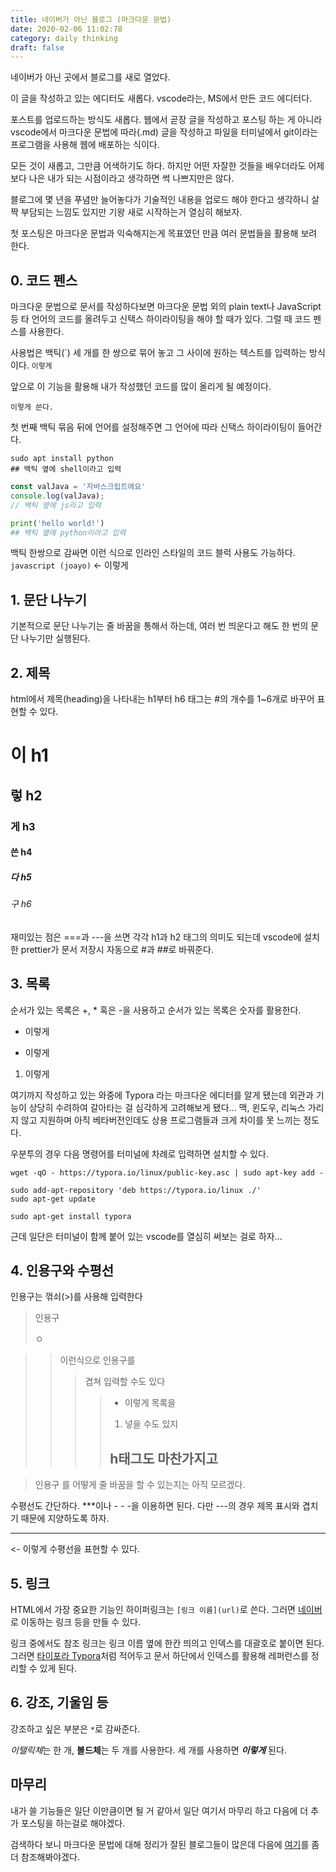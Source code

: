 ```yaml
---
title: 네이버가 아닌 블로그 (마크다운 문법)
date: 2020-02-06 11:02:78
category: daily thinking
draft: false
---
```


네이버가 아닌 곳에서 블로그를 새로 열었다.

이 글을 작성하고 있는 에디터도 새롭다. vscode라는, MS에서 만든 코드 에디터다.

포스트를 업로드하는 방식도 새롭다. 웹에서 곧장 글을 작성하고 포스팅 하는 게 아니라 vscode에서 마크다운 문법에 따라(.md) 글을 작성하고 파일을 터미널에서 git이라는 프로그램을 사용해 웹에 배포하는 식이다.

모든 것이 새롭고, 그만큼 어색하기도 하다. 하지만 어떤 자잘한 것들을 배우더라도 어제보다 나은 내가 되는 시점이라고 생각하면 썩 나쁘지만은 않다.

블로그에 몇 년을 푸념만 늘어놓다가 기술적인 내용을 업로드 해야 한다고 생각하니 살짝 부담되는 느낌도 있지만 기왕 새로 시작하는거 열심히 해보자.

첫 포스팅은 마크다운 문법과 익숙해지는게 목표였던 만큼 여러 문법들을 활용해 보려 한다.

## 0. 코드 펜스

마크다운 문법으로 문서를 작성하다보면 마크다운 문법 외의 plain text나 JavaScript 등 타 언어의 코드를 올려두고 신택스 하이라이팅을 해야 할 때가 있다. 그럴 때 코드 펜스를 사용한다.

사용법은 백틱(`) 세 개를 한 쌍으로 묶어 놓고 그 사이에 원하는 텍스트를 입력하는 방식이다. ```이렇게```

앞으로 이 기능을 활용해 내가 작성했던 코드를 많이 올리게 될 예정이다.

```
이렇게 쓴다.
```

첫 번째 백틱 묶음 뒤에 언어를 설정해주면 그 언어에 따라 신택스 하이라이팅이 들어간다.

```shell
sudo apt install python
## 백틱 옆에 shell이라고 입력
```

```js
const valJava = '자바스크립트에요'
console.log(valJava);
// 백틱 옆에 js라고 입력
```

```python
print('hello world!')
## 백틱 옆에 python이라고 입력
```

백틱 한쌍으로 감싸면 이런 식으로 인라인 스타일의 코드 블럭 사용도 가능하다. `javascript (joayo)` <- 이렇게

## 1. 문단 나누기

기본적으로 문단 나누기는 줄 바꿈을 통해서 하는데, 여러 번 띄운다고 해도 한 번의 문단 나누기만 실행된다.

## 2. 제목

html에서 제목(heading)을 나타내는 h1부터 h6 태그는 #의 개수를 1~6개로 바꾸어 표현할 수 있다.

# 이 h1

## 렇 h2

### 게 h3

#### 쓴 h4

##### 다 h5

###### 구 h6

재미있는 점은 ===과 ---을 쓰면 각각 h1과 h2 태그의 의미도 되는데 vscode에 설치한 prettier가 문서 저장시 자동으로 #과 ##로 바꿔준다.

## 3. 목록

순서가 있는 목록은 +, * 혹은 -을 사용하고 순서가 있는 목록은 숫자를 활용한다.

* 이렇게
- 이렇게
1. 이렇게

여기까지 작성하고 있는 와중에 Typora 라는 마크다운 에디터를 알게 됐는데 외관과 기능이 상당히 수려하여 갈아타는 걸 심각하게 고려해보게 됐다... 맥, 윈도우, 리눅스 가리지 않고 지원하며 아직 베타버전인데도 상용 프로그램들과 크게 차이를 못 느끼는 정도다.

우분투의 경우 다음 명령어를 터미널에 차례로 입력하면 설치할 수 있다.

```shell
wget -qO - https://typora.io/linux/public-key.asc | sudo apt-key add -

sudo add-apt-repository 'deb https://typora.io/linux ./'
sudo apt-get update

sudo apt-get install typora
```

근데 일단은 터미널이 함께 붙어 있는 vscode를 열심히 써보는 걸로 하자...


## 4. 인용구와 수평선

인용구는 꺾쇠(>)를 사용해 입력한다
> 인용구
> 
> ㅇ

>> 이런식으로 인용구를
>>> 겹쳐 입력할 수도 있다
>>>> * 이렇게 목록을
>>>> 1. 넣을 수도 있지
>>>> ## h태그도 마찬가지고

> 인용구
> 를 어떻게 줄 바꿈을 할 수 있는지는 아직 모르겠다.

수평선도 간단하다. ***이나 - - -을 이용하면 된다. 다만 ---의 경우 제목 표시와 겹치기 때문에 지양하도록 하자.

***
<- 이렇게 수평선을 표현할 수 있다.

## 5. 링크

HTML에서 가장 중요한 기능인 하이퍼링크는 ```[링크 이름](url)```로 쓴다. 그러면 [네이버](https://www.naver.com/)로 이동하는 링크 등을 만들 수 있다.

링크 중에서도 참조 링크는 링크 이름 옆에 한칸 띄의고 인덱스를 대괄호로 붙이면 된다. 그러면 [타이포라 Typora][1]처럼 적어두고 문서 하단에서 인덱스를 활용해 레퍼런스를 정리할 수 있게 된다.

## 6. 강조, 기울임 등

강조하고 싶은 부분은 ```*```로 감싸준다.

*이탤릭체*는 한 개, **볼드체**는 두 개를 사용한다. 세 개를 사용하면 ***이렇게*** 된다.

## 마무리

내가 쓸 기능들은 일단 이만큼이면 될 거 같아서 일단 여기서 마무리 하고 다음에 더 추가 포스팅을 하는걸로 해야겠다.

검색하다 보니 마크다운 문법에 대해 정리가 잘된 블로그들이 많은데 다음에 [여기](https://simhyejin.github.io/2016/06/30/Markdown-syntax/#inline-code-blocks)를 좀 더 참조해봐야겠다.

[1]: https://typora.io/ "타이포라"